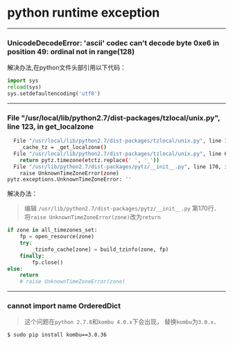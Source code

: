 # python runtime exception

---
### UnicodeDecodeError: 'ascii' codec can't decode byte 0xe6 in position 49: ordinal not in range(128)

解决办法,在python文件头部引用以下代码：
```python
import sys  
reload(sys)  
sys.setdefaultencoding('utf8') 
```

---
###  File "/usr/local/lib/python2.7/dist-packages/tzlocal/unix.py", line 123, in get_localzone
```bash
  File "/usr/local/lib/python2.7/dist-packages/tzlocal/unix.py", line 123, in get_localzone
    _cache_tz = _get_localzone()
  File "/usr/local/lib/python2.7/dist-packages/tzlocal/unix.py", line 62, in _get_localzone
    return pytz.timezone(etctz.replace(' ', '_'))
  File "/usr/lib/python2.7/dist-packages/pytz/__init__.py", line 170, in timezone
    raise UnknownTimeZoneError(zone)
pytz.exceptions.UnknownTimeZoneError: ''
```
解决办法：
> 编辑 `/usr/lib/python2.7/dist-packages/pytz/__init__.py` 第170行．
将`raise UnknownTimeZoneError(zone)`改为`return`
```python
if zone in all_timezones_set:
    fp = open_resource(zone)
    try:
        _tzinfo_cache[zone] = build_tzinfo(zone, fp)
    finally:
        fp.close()
else:
    return
    # raise UnknownTimeZoneError(zone)
```

---
### cannot import name OrderedDict
> 这个问题在`python 2.7.8`和`kombu 4.0.x`下会出现， 替换`kombu`为`3.0.x`．
```bash
$ sudo pip install kombu==3.0.36
```

